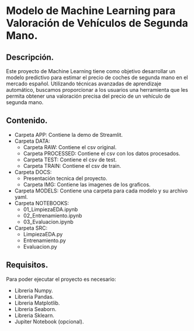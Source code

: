 # Modelo de Machine Learning para Valoración de Vehículos de Segunda Mano.

## Descripción.
Este proyecto de Machine Learning tiene como objetivo desarrollar un modelo predictivo para estimar el precio de coches de segunda mano en el mercado español. Utilizando técnicas avanzadas de aprendizaje automático, buscamos proporcionar a los usuarios una herramienta que les permita obtener una valoración precisa del precio de un vehículo de segunda mano.

## Contenido.
- Carpeta APP: Contiene la demo de Streamlit.
- Carpeta DATA:
    - Carpeta RAW: Contiene el csv original.
    - Carpeta PROCESSED: Contiene el csv con los datos procesados.
    - Carpeta TEST: Contiene el csv de test.
    - Carpeta TRAIN: Contiene el csv de train.
- Carpeta DOCS:
    - Presentación tecnica del proyecto.
    - Carpeta IMG: Contiene las imagenes de los graficos.
- Carpeta MODELS: Contiene una carpeta para cada modelo y su archivo yaml.
- Carpeta NOTEBOOKS:
    - 01_LimpiezaEDA.ipynb
    - 02_Entrenamiento.ipynb
    - 03_Evaluacion.ipynb
- Carpeta SRC:
    - LimpiezaEDA.py
    - Entrenamiento.py
    - Evaluacion.py

## Requisitos.
Para poder ejecutar el proyecto es necesario:
- Libreria Numpy.
- Libreria Pandas.
- Libreria Matplotlib.
- Libreria Seaborn.
- Libreria Sklearn.
- Jupiter Notebook (opcional).


